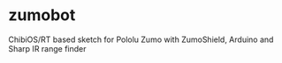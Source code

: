 zumobot
=======

ChibiOS/RT based sketch for Pololu Zumo with ZumoShield, Arduino and Sharp IR range finder
